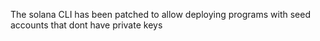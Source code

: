 
The solana CLI has been patched to allow deploying programs with seed accounts that dont have private keys

